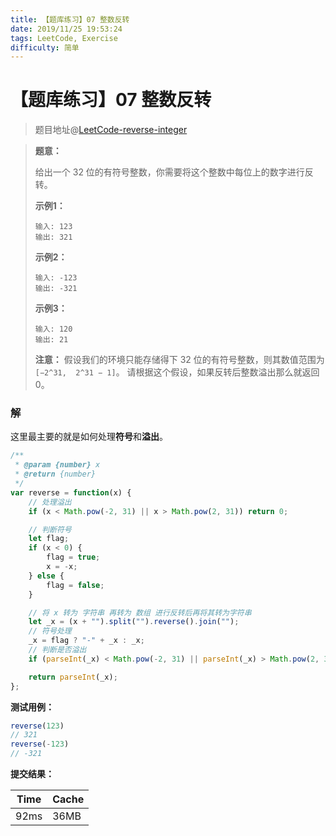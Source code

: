 ```yaml
---
title: 【题库练习】07 整数反转
date: 2019/11/25 19:53:24
tags: LeetCode, Exercise
difficulty: 简单
---
```


# 【题库练习】07 整数反转

<ClientOnly>
  <display-bar :displayData="$frontmatter"></display-bar>
</ClientOnly>

> 题目地址@[LeetCode-reverse-integer](https://leetcode-cn.com/problems/reverse-integer/)

> **题意：**
>
> 给出一个 32 位的有符号整数，你需要将这个整数中每位上的数字进行反转。
>
> **示例1：**
>
> ```
> 输入: 123
> 输出: 321
> ```
>
> **示例2：**
>
> ```
> 输入: -123
> 输出: -321
> ```
>
> **示例3：**
>
> ```
> 输入: 120
> 输出: 21
> ```
>
> **注意：**
> 假设我们的环境只能存储得下 32 位的有符号整数，则其数值范围为` [−2^31,  2^31 − 1]`。
> 请根据这个假设，如果反转后整数溢出那么就返回 0。

### 解

这里最主要的就是如何处理**符号**和**溢出**。

```js
/**
 * @param {number} x
 * @return {number}
 */
var reverse = function(x) {
  	// 处理溢出
    if (x < Math.pow(-2, 31) || x > Math.pow(2, 31)) return 0;

  	// 判断符号
    let flag;
    if (x < 0) {
        flag = true;
        x = -x;
    } else {
        flag = false;
    }

  	// 将 x 转为 字符串 再转为 数组 进行反转后再将其转为字符串
    let _x = (x + "").split("").reverse().join("");
  	// 符号处理
    _x = flag ? "-" + _x : _x;
  	// 判断是否溢出
    if (parseInt(_x) < Math.pow(-2, 31) || parseInt(_x) > Math.pow(2, 31)) return 0;

    return parseInt(_x);
};
```

**测试用例：**

```js
reverse(123)
// 321
reverse(-123)
// -321
```

**提交结果：**

| Time | Cache |
| ---- | ----- |
| 92ms | 36MB  |